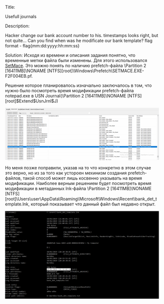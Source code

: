 Title:

Usefull journals

Description:

Hacker change our bank account number to his. timestamps looks right, but not quite... Can you find when was he modificate our bank template?
flag format - flag{mm:dd:yyyy:hh:mm:ss}

Solution:
Исходя из времени и описания задания понятно, что временные метки файла были изменены. Для этого использовался [SetMace](https://github.com/jschicht/SetMace). Это можно понять по наличию prefetch-файла \Partition 2 [16411MB]\NONAME [NTFS]\[root]\Windows\Prefetch\SETMACE.EXE-F2F004EB.pf.

Решение которое планировалось изначально заключалось в том, что нужно было посмотреть время модификации prefetch-файла notepad.exe в USN Journal(\Partition 2 [16411MB]\NONAME [NTFS]\[root]\$Extend\$UsnJrnl\$J)

![](https://github.com/KubanCSC/2019/blob/master/writeups/4N6/3001.png)

Но меня позже поправили, указав на то что конкретно в этом случае это верно, но из за того как устороен мехинизм создания prefetch-файлов, такой способ может лишь косвенно указывать на время модификации.
Наиболее верным решением будет посмотреть время модификации в метаданных lnk-файла \Partition 2 [16411MB]\NONAME [NTFS]\[root]\Users\user\AppData\Roaming\Microsoft\Windows\Recent\bank_det_template.lnk, который показывает что данный файл был недавно открыт.


![](https://github.com/KubanCSC/2019/blob/master/writeups/4N6/300.png)
